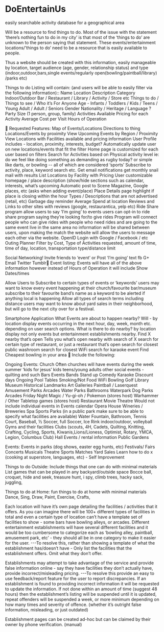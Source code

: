 # DoEntertainUs
easily searchable activity database for a geographical area

Will be a resource to find things to do. 
Most of the issue with the statement ‘there’s nothing fun to do in my city’ is that most of the ‘things to do’ are unknown to the person saying that statement. These events/entertainment locations/’things to do’ need to be a resource that is easily available to people.
 	
Thus a website should be created with this information, easily manageable by location, target audience (age, gender, relationship status) and type (indoor,outdoor,bars,single events/regularly open(bowling/paintball/library) /parks etc)

Things to do Listing will contain: (and users will be able to easily filter via the following information)::
Name
Location
Description
Category
Indoor/Outdoor
Bar / Restaurant / Library / Activity / Store etc
Things to do / Things to see / 
Who it’s For
Anyone
Age - Infants / Toddlers / Kids / Teens / Young Adult / Adult / Seniors
Gender
Nationality / Heritage / Language ? 
Party Size (1 person, group, family)
Activities Available
Pricing for each Activity
Average Cost per Visit
Hours of Operation


Requested Features:
Map of Events/Locations
Directions to thing
Locations/Events by proximity
View Upcoming Events by Region / Proximity
View Locations with Facilities available and pricing information
User Profile includes - location, proximity, interests, budget?
Automatically update user on new locations/events that fit the filter
Home page is customized for each user based on filters
Search for Activities based on Physical activity level
ie: do we feel like doing something as demanding as rugby today? or simple like darts, or bowling -- all of which are considered ‘sports’
Subscribe to activity, place, keyword search etc. 
Get email notifications
get monthly snail mail with results
List Locations by Facility with Pricing
User customizable homepage / place description (show/hide sections such as calendar, interests, what’s upcoming
Automatic post to Scene Magazine, Google places, etc (asks when adding event/place)
Place Details page
highlight if place is closing within the hour
Types / Descriptions that are not advertised (retail, etc)
Garbage day reminder
Average Spend at location
Reviews and Links to other sites with reviews (google, restaurantica, yelp etc)
Ride Share program
allow users to say ‘I’m going’ to events
users can opt-in to ride share program saying they’re looking for/to give  rides
Program will connect people who can give rides with people who need rides and are
going to the same event
live in the same area
no information will be shared between users, upon making the match the website will allow the users to message each other via the website.
OpenID
Login with Google / Facebook / etc
Outing Planner
Filter by Cost, Type of Activities requested, amount of time, time of day, location, transportation type/distance limit

Social Networking!
Invite friends to ‘event’ or Post ‘I’m going’
text
fb
G+
Email
Twitter
Tumblr
Event listing:
Events will have all of the above information however instead of Hours of Operation it will include Show Dates/times

Allow Users to Subscribe to certain types of events or ‘keywords’
users may want to know every event happening at their church/favourite bar/museum
subscribe to their favourite band’s name as a keyword to be alerted if anything local is happening
Allow all types of search terms including distance
users may want to know about yard sales in their neighborhood, but will go to the next city over for a festival.

Smartphone Application
What Events are about to happen nearby?
Will - by location display events occurring in the next hour, day, week, month etc. depending on user search options.
What is there to do nearby?
by location display not only events but entertainment establishments nearby.
Find X nearby that’s open
Tells you what’s open nearby with search of X
search for certain type of restaurant, or just a restaurant that’s open
search for closest public washroom
search for closest WiFi
search for karaoke event
Find Cheapest bowling in your area

Include the following:

Ongoing Events:
Church
Often churches will have events during the week 
summer ‘kids for jesus’
kids
teens/young adults
other social events - quilting and such
Bars
Events
Bands
Stand up Comedy
Karaoke
Discount days
Ongoing
Pool Tables
Smoking/Not
Food
WiFi
Bowling
Golf
Library
Museum
Historical Landmarks
Art Galleries
Paintball / Laserquest
Amusement Parks
Arcades
Water
Parks
Bathrooms
Waterpark
Dog Parks
Arcades
Friday Night Magic / Yu-gi-oh / Pokemon (stores host)
Warhammer / Other Tabletop games (stores host)
Restaurant
Movie Theatre
Would not include individual events in Events calendar
Opera House
Wineries / Breweries
Spa
Sports Parks (in a public park make sure to be able to specify what facilities are available)
Water Fountain, Bathroom, Tennis Court, Baseball, ½ Soccer, full Soccer, Ice Rink indoor/outdoor, volleyball
Gyms and their facilities
Clubs (scouts, 4H, Cadets, Quilting, Knitting, Crafting, Cycling, Sports, Kiwanis,Lions/Lioness, Optimist, Rotary, YMCA, Legion, Columbus Club)
Hall Events / rental information
Public Gardens

Events:
Events in parks (dog shows, easter egg hunts, etc)
Festivals/ Fairs
Concerts
Musicals
Theatre
Sports Matches
Yard Sales
Learn how to do x (cooking at superstore, languages, etc) - Self Improvement

Things to do Outside:
Include things that one can do with minimal materials
List games that can be played in any backyard/outside space
Bocce ball, croquet, hide and seek, treasure hunt, i spy, climb trees, hacky sack, juggling,

Things to do at Home:
fun things to do at home with minimal materials
Dance, Sing, Draw, Paint, Exercise, Crafts, 

Each location will have it’s own page detailing the facilities / activities that it offers. As you can imagine there will be 100+ different types of facilities in total and even a certain type of location can’t have a template set of facilities to show - some bars have bowling alleys, or arcades. Different entertainment establishments will have several different facilities and it would be too cumbersome to categorize each as ‘bowling alley, paintball, amusement park, etc’ - they should all be in one category to make it easier for the user. 
---To resolve this, rather than showing a template of what the establishment has/doesn’t have -  Only list the facilities that the establishment offers. Omit what they don’t offer.

Establishments may attempt to take advantage of the service and provide false information online - say they have facilities they don’t actually have, provide incorrect/misleading pricing.
---To resolve this provide an easy to use feedback/report feature for the user to report discrepancies. If an establishment is found to providing incorrect information it will be requested to update the information. If not done within an amount of time (suggest 48 hours) then the establishment’s listing will be suspended until it is updated, repeat offenders will be suspended a week, or more minimum depending on how many times and severity of offence. (whether it’s outright false information, misleading, or just outdated)

Establishment pages can be created ad-hoc but can be claimed by their owner by phone verification. (manual)

